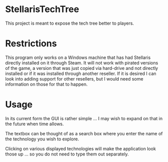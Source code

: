 # StellarisTechTree
This project is meant to expose the tech tree better to players. 

# Restrictions

This program only works on a Windows machine that has had Stellaris directly installed on it through Steam.
It will not work with pirated versions of the game, a version that was just copied via hard-drive and not directly installed or if it was installed through another reseller. If it is desired I can look into adding support for other resellers, but I would need some information on those for that to happen.

# Usage
In its current form the GUI is rather simple ... I may wish to expand on that in the future when time allows.

The textbox can be thought of as a search box where you enter the name of the technology you wish to explore.

Clicking on various displayed technologies will make the application look those up ... so you do not need to type them out separately.

